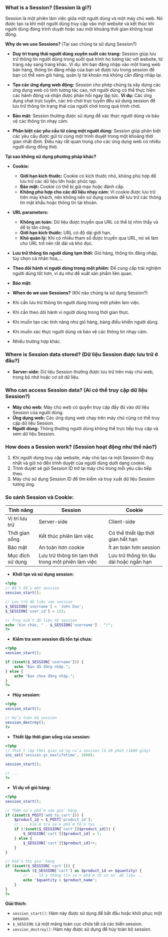### **What is a Session?** (Session là gì?)

Session là một phiên làm việc giữa một người dùng và một máy chủ web. Nó được tạo ra khi một người dùng truy cập vào một website và kết thúc khi người dùng đóng trình duyệt hoặc sau một khoảng thời gian không hoạt động.

**Why do we use Sessions?** (Tại sao chúng ta sử dụng Session?)

- **Duy trì trạng thái người dùng xuyên suốt các trang:** Session giúp lưu trữ thông tin người dùng trong suốt quá trình họ tương tác với website, từ trang này sang trang khác. Ví dụ: khi bạn đăng nhập vào một trang web bán hàng, thông tin đăng nhập của bạn sẽ được lưu trong session để bạn có thể xem giỏ hàng, quản lý tài khoản mà không cần đăng nhập lại.

- **Tạo các ứng dụng web động:** Session cho phép chúng ta xây dựng các ứng dụng web có tính tương tác cao, nơi người dùng có thể thực hiện các hành động và nhận được phản hồi ngay lập tức. **Ví dụ:** Các ứng dụng chat trực tuyến, các trò chơi trực tuyến đều sử dụng session để lưu trữ thông tin trạng thái của người chơi trong quá trình chơi.

- **Bảo mật:** Session thường được sử dụng để xác thực người dùng và bảo vệ các thông tin nhạy cảm.

- **Phân biệt các yêu cầu từ cùng một người dùng:** Session giúp phân biệt các yêu cầu được gửi từ cùng một trình duyệt trong một khoảng thời gian nhất định. Điều này rất quan trọng cho các ứng dụng web có nhiều người dùng đồng thời.

**Tại sao không sử dụng phương pháp khác?**

- **Cookie:**

  - **Giới hạn kích thước:** Cookie có kích thước nhỏ, không phù hợp để lưu trữ các dữ liệu lớn hoặc phức tạp.
  - **Bảo mật:** Cookie có thể bị giả mạo hoặc đánh cắp.
  - **Không phù hợp cho các dữ liệu nhạy cảm:** Vì cookie được lưu trữ trên máy khách, nên không nên sử dụng cookie để lưu trữ các thông tin mật khẩu hoặc thông tin tài khoản.

- **URL parameters:**

  - **Không an toàn:** Dữ liệu được truyền qua URL có thể bị nhìn thấy và dễ bị tấn công.
  - **Giới hạn kích thước:** URL có độ dài giới hạn.
  - **Khó quản lý:** Khi có nhiều tham số được truyền qua URL, nó sẽ làm cho URL trở nên rất dài và khó đọc.

- **Lưu trữ thông tin người dùng tạm thời:** Giỏ hàng, thông tin đăng nhập, tùy chọn cá nhân hóa,...
- **Theo dõi hành vi người dùng trong một phiên:** Để cung cấp trải nghiệm người dùng tốt hơn, ví dụ như đề xuất sản phẩm liên quan.
- **Bảo mật:**
- **When do we use Sessions?** (Khi nào chúng ta sử dụng Session?)

- Khi cần lưu trữ thông tin người dùng trong một phiên làm việc.
- Khi cần theo dõi hành vi người dùng trong thời gian thực.
- Khi muốn tạo các tính năng như giỏ hàng, bảng điều khiển người dùng.
- Khi muốn xác thực người dùng và bảo vệ các thông tin nhạy cảm.
- Nhiều trường hợp khác.

### **Where is Session data stored?** (Dữ liệu Session được lưu trữ ở đâu?)

- **Server-side:** Dữ liệu Session thường được lưu trữ trên máy chủ web, trong bộ nhớ hoặc cơ sở dữ liệu.

### **Who can access Session data?** (Ai có thể truy cập dữ liệu Session?)

- **Máy chủ web:** Máy chủ web có quyền truy cập đầy đủ vào dữ liệu Session của người dùng.
- **Ứng dụng web:** Các ứng dụng web chạy trên máy chủ cũng có thể truy cập dữ liệu Session.
- **Người dùng:** Thông thường người dùng không thể trực tiếp truy cập và xem dữ liệu Session.

### **How does a Session work?** (Session hoạt động như thế nào?)

1. Khi người dùng truy cập website, máy chủ tạo ra một Session ID duy nhất và gửi nó đến trình duyệt của người dùng dưới dạng cookie.
2. Trình duyệt sẽ gửi Session ID trở lại máy chủ trong mỗi yêu cầu tiếp theo.
3. Máy chủ sử dụng Session ID để tìm kiếm và truy xuất dữ liệu Session tương ứng.

### **So sánh Session và Cookie:**

| Tính năng        | Session                                             | Cookie                                  |
| ---------------- | --------------------------------------------------- | --------------------------------------- |
| Vị trí lưu trữ   | Server-side                                         | Client-side                             |
| Thời gian sống   | Kết thúc phiên làm việc                             | Có thể thiết lập thời gian hết hạn      |
| Bảo mật          | An toàn hơn cookie                                  | Ít an toàn hơn session                  |
| Mục đích sử dụng | Lưu trữ thông tin tạm thời trong một phiên làm việc | Lưu trữ thông tin lâu dài hoặc ngắn hạn |

- **Khởi tạo và sử dụng session:**

```php
<?php
// Bắt đầu một session
session_start();

// Lưu trữ dữ liệu vào session
$_SESSION['username'] = 'John Doe';
$_SESSION['user_id'] = 123;

// Truy xuất dữ liệu từ session
echo "Xin chào, " . $_SESSION['username'] . "!";
?>
```

- **Kiểm tra xem session đã tồn tại chưa:**

```php
<?php
session_start();

if (isset($_SESSION['username'])) {
    echo "Bạn đã đăng nhập.";
} else {
    echo "Bạn chưa đăng nhập.";
}
?>
```

- **Hủy session:**

```php
<?php
session_start();

// Hủy toàn bộ session
session_destroy();
?>
```

- **Thiết lập thời gian sống của session:**

```php
<?php
// Thiết lập thời gian sống của session là 30 phút (1800 giây)
ini_set('session.gc_maxlifetime', 1800);

session_start();

// ...
?>
```

- **Ví dụ về giỏ hàng:**

```php
<?php
session_start();

// Thêm sản phẩm vào giỏ hàng
if (isset($_POST['add_to_cart'])) {
    $product_id = $_POST['product_id'];
    // ... kiểm tra sản phẩm tồn tại ...
    if (!isset($_SESSION['cart'][$product_id])) {
        $_SESSION['cart'][$product_id] = 1;
    } else {
        $_SESSION['cart'][$product_id]++;
    }
}

// Hiển thị giỏ hàng
if (isset($_SESSION['cart'])) {
    foreach ($_SESSION['cart'] as $product_id => $quantity) {
        // ... lấy thông tin sản phẩm từ cơ sở dữ liệu ...
        echo "$quantity x $product_name";
    }
}
?>
```

**Giải thích:**

- `session_start()`: Hàm này được sử dụng để bắt đầu hoặc khôi phục một session.
- `$_SESSION`: Là một mảng toàn cục chứa tất cả các biến session.
- `session_destroy()`: Hàm này được sử dụng để hủy toàn bộ session.
